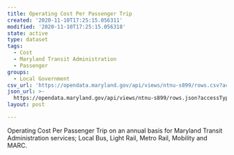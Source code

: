 ```yaml
---
title: Operating Cost Per Passenger Trip
created: '2020-11-10T17:25:15.056311'
modified: '2020-11-10T17:25:15.056318'
state: active
type: dataset
tags:
  - Cost
  - Maryland Transit Administration
  - Passenger
groups:
  - Local Government
csv_url: 'https://opendata.maryland.gov/api/views/ntnu-s899/rows.csv?accessType=DOWNLOAD'
json_url: >-
  https://opendata.maryland.gov/api/views/ntnu-s899/rows.json?accessType=DOWNLOAD
layout: post

---
```

Operating Cost Per Passenger Trip on an annual basis for Maryland Transit Administration services; Local Bus, Light Rail, Metro Rail, Mobility and MARC.
